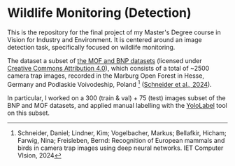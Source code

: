 # Wildlife Monitoring (Detection)

This is the repository for the final project of my Master's Degree course in Vision for Industry and Environment.
It is centered around an image detection task, specifically focused on wildlife monitoring.

The dataset a subset of [the MOF and BNP datasets](https://data.uni-marburg.de/entities/dataset/eafc2547-4616-48a4-b9ee-cd28f207afba) (licensed under [Creative Commons Attribution 4.0](https://creativecommons.org/licenses/by/4.0/)), which consists of a total of ~2500 camera trap images, recorded in the Marburg Open Forest in Hesse, Germany and  Podlaskie Voivodeship, Poland [^1]
([Schneider et al., 2024](https://ietresearch.onlinelibrary.wiley.com/doi/epdf/10.1049/cvi2.12294)).

In particular, I worked on a 300 (train & val) + 75 (test) images subset of the BNP and MOF datasets, and applied manual labelling with the [YoloLabel](https://github.com/developer0hye/Yolo_Label?tab=readme-ov-file) tool on this subset.

[^1]: Schneider, Daniel; Lindner, Kim; Vogelbacher, Markus; Bellafkir, Hicham; Farwig, Nina; Freisleben, Bernd: Recognition of European mammals and birds in camera trap images using deep neural networks. IET Computer VIsion, 2024
